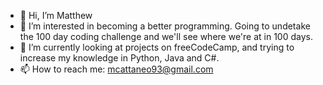 - 👋 Hi, I’m Matthew
- 👀 I’m interested in becoming a better programming.  Going to undetake the 100 day coding challenge and we'll see where we're at in 100 days. 
- 🌱 I’m currently looking at projects on freeCodeCamp, and trying to increase my knowledge in Python, Java and C#.
- 📫 How to reach me: mcattaneo93@gmail.com

<!---
MCattaneo93/MCattaneo93 is a ✨ special ✨ repository because its `README.md` (this file) appears on your GitHub profile.
You can click the Preview link to take a look at your changes.
--->

